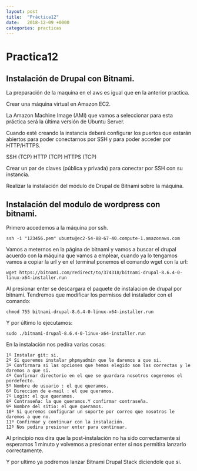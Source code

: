 ```yaml
---
layout: post
title:  "Práctica12"
date:   2018-12-09 +0000
categories: practicas
---
```




# Practica12

## Instalación de Drupal con Bitnami.

La preparación de la maquina en el aws es igual que en la anterior practica.

Crear una máquina virtual en Amazon EC2.

La Amazon Machine Image (AMI) que vamos a seleccionar para esta práctica será la última versión de Ubuntu Server.

Cuando esté creando la instancia deberá configurar los puertos que estarán abiertos para poder conectarnos por SSH y para poder acceder por HTTP/HTTPS.

SSH (TCP)
HTTP (TCP)
HTTPS (TCP)

Crear un par de claves (pública y privada) para conectar por SSH con su instancia.

Realizar la instalación del módulo de Drupal de Bitnami sobre la máquina.

## Instalación del modulo de wordpress con bitnami.

Primero accedemos a la máquina por ssh.
```
ssh -i "123456.pem" ubuntu@ec2-54-88-67-40.compute-1.amazonaws.com

```
Vamos a meternos en la página de bitnami y vamos a buscar el drupal acuerdo con la máquina que vamos a emplear,
cuando ya lo tengamos vamos a copiar la url y en el terminal ponemos el comando wget con la url:
```
wget https://bitnami.com/redirect/to/374318/bitnami-drupal-8.6.4-0-linux-x64-installer.run
```
Al presionar enter se descargara el paquete de instalacion de drupal por bitnami.
Tendremos que modificar los permisos del instalador con el comando:
```
chmod 755 bitnami-drupal-8.6.4-0-linux-x64-installer.run
```
Y por último lo ejecutamos:
```
sudo ./bitnami-drupal-8.6.4-0-linux-x64-installer.run
```
En la instalación nos pedira varias cosas:
```
1º Instalar git: si.
2º Si queremos instalar phpmyadmin que le daremos a que si.
3º Confirmara si las opciones que hemos elegido son las correctas y le daremos a que si.
4º Confirmar directorio en el que se guardara nosotros cogeremos el pordefecto.
5º Nombre de usuario : el que queramos.
6º Direccion de e-mail : el que queramos.
7º Login: el que queramos.
8º Contraseña: la que queramos.Y confirmar contraseña.
9º Nombre del sitio: el que queramos.
10º Si queremos configurar un soporte por correo que nosotros le daremos a que no.
11º Confirmar y continuar con la instalación.
12º Nos pedira presionar enter para continuar. 
```
Al principio nos dira que la post-instalación no ha sido correctamente si esperamos 1 minuto y volvemos a presionar enter si nos permitira
lanzarlo correctamente.

Y por ultimo ya podremos lanzar Bitnami Drupal Stack diciendole que si.